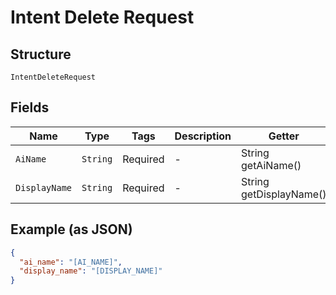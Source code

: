 
# Intent Delete Request

## Structure

`IntentDeleteRequest`

## Fields

| Name | Type | Tags | Description | Getter | Setter |
|  --- | --- | --- | --- | --- | --- |
| `AiName` | `String` | Required | - | String getAiName() | setAiName(String aiName) |
| `DisplayName` | `String` | Required | - | String getDisplayName() | setDisplayName(String displayName) |

## Example (as JSON)

```json
{
  "ai_name": "[AI_NAME]",
  "display_name": "[DISPLAY_NAME]"
}
```

